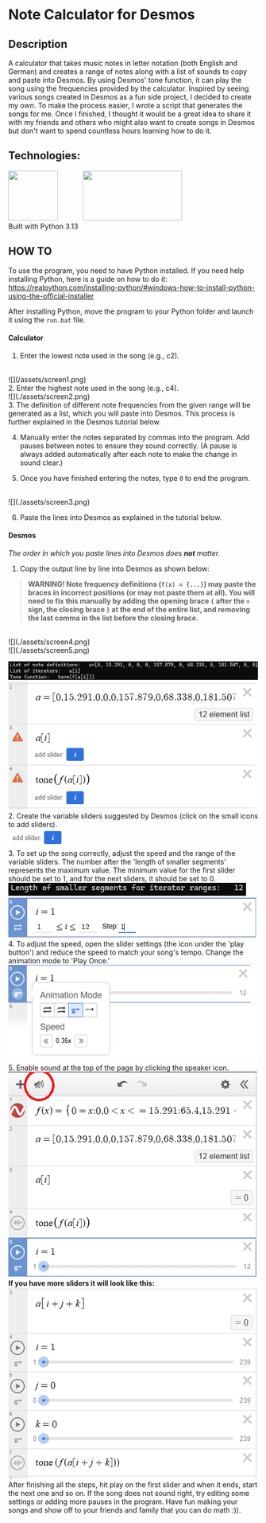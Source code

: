 # **Note Calculator for Desmos**

## Description
A calculator that takes music notes in letter notation (both English and German) and creates a range of notes along with a list of sounds to copy and paste into Desmos. 
By using Desmos' tone function, it can play the song using the frequencies provided by the calculator. 
Inspired by seeing various songs created in Desmos as a fun side project, I decided to create my own. To make the process easier, I wrote a script that generates the songs for me. Once I finished, I thought it would be a great idea to share it with my friends and others who might also want to create songs in Desmos but don't want to spend countless hours learning how to do it.

## Technologies:
<div><img src='https://raw.githubusercontent.com/marwin1991/profile-technology-icons/refs/heads/main/icons/python.png' width='100px' height='100px' style='float:left;margin-right:50px'></img></div>
<div><a href='https://www.desmos.com/calculator'><img src='https://play-lh.googleusercontent.com/D9R7uT-u64HzMur04xJZJEaALJwIHUXLMMIFL0hp1351-eQLCzqc9s7i6xbkj6f6Bw=w416-h235-rw' width='200px' height='100px'></img></a></div>
Built with Python 3.13

## HOW TO
To use the program, you need to have Python installed. If you need help installing Python, here is a guide on how to do it:
https://realpython.com/installing-python/#windows-how-to-install-python-using-the-official-installer

After installing Python, move the program to your Python folder and launch it using the `run.bat` file.

#### Calculator

1. Enter the lowest note used in the song (e.g., c2).
<br>
![](/assets/screen1.png)
<br>
2. Enter the highest note used in the song (e.g., c4).
<br>
![](./assets/screen2.png)
<br>
3. The definition of different note frequencies from the given range will be generated as a list, which you will paste into Desmos. This process is further explained in the Desmos tutorial below.
   
4. Manually enter the notes separated by commas into the program. Add pauses between notes to ensure they sound correctly. (A pause is always added automatically after each note to make the change in sound clear.)
   
5. Once you have finished entering the notes, type `0` to end the program.
<br>
![](./assets/screen3.png)
<br>

6. Paste the lines into Desmos as explained in the tutorial below.

#### Desmos

*The order in which you paste lines into Desmos does **not** matter.*
1. Copy the output line by line into Desmos as shown below:

 > **WARNING! Note frequency definitions (`f(x) = {...}`) may paste the braces in incorrect positions (or may not paste them at all). You will need to fix this manually by adding the opening brace `{` after the `=` sign, the closing brace `}` at the end of the entire list, and removing the last comma in the list before the closing brace.**
<br>
![](./assets/screen4.png)
<br>
![](./assets/screen5.png)
<br>

![](./assets/screen6.png)
<br>
![](./assets/screen7.png)
<br>
2. Create the variable sliders suggested by Desmos (click on the small icons to add sliders).
<br>
![](./assets/screen8.png)
<br>
3. To set up the song correctly, adjust the speed and the range of the variable sliders. The number after the 'length of smaller segments' represents the maximum value. The minimum value for the first slider should be set to 1, and for the next sliders, it should be set to 0.
<br>
![](./assets/screen9.png)
<br>
![](./assets/screen10.png)
<br>
4. To adjust the speed, open the slider settings (the icon under the 'play button') and reduce the speed to match your song's tempo. Change the animation mode to 'Play Once.'
<br>
![](./assets/screen11.png)
<br>
5. Enable sound at the top of the page by clicking the speaker icon.
<br>
![](./assets/screen12.png)
<br>
**If you have more sliders it will look like this:**
<br>
![](./assets/screen13.png)
<br>
After finishing all the steps, hit play on the first slider and when it ends, start the next one and so on. If the song does not sound right, try editing some settings or adding more pauses in the program.
Have fun making your songs and show off to your friends and family that you can do math :)).

